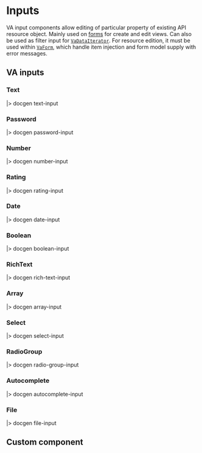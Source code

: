 # Inputs

VA input components allow editing of particular property of existing API resource object. Mainly used on [forms](../crud/form) for create and edit views. Can also be used as filter input for [`VaDataIterator`](../crud/list#data-iterator). For resource edition, it must be used within [`VaForm`](../crud/form#injector), which handle item injection and form model supply with error messages.

## VA inputs

### Text

|> docgen text-input

### Password

|> docgen password-input

### Number

|> docgen number-input

### Rating

|> docgen rating-input

### Date

|> docgen date-input

### Boolean

|> docgen boolean-input

### RichText

|> docgen rich-text-input

### Array

|> docgen array-input

### Select

|> docgen select-input

### RadioGroup

|> docgen radio-group-input

### Autocomplete

|> docgen autocomplete-input

### File

|> docgen file-input

## Custom component
